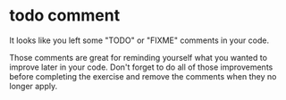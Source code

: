 # todo comment

It looks like you left some "TODO" or "FIXME" comments in your code.

Those comments are great for reminding yourself what you wanted to improve later in your code. Don't forget to do all of those improvements before completing the exercise and remove the comments when they no longer apply.
